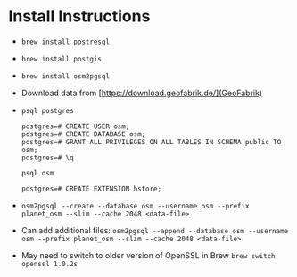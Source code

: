 # Install Instructions

- `brew install postresql`

- `brew install postgis`

- `brew install osm2pgsql`

- Download data from [https://download.geofabrik.de/](GeoFabrik)

- ```
  psql postgres

  postgres=# CREATE USER osm;
  postgres=# CREATE DATABASE osm;
  postgres=# GRANT ALL PRIVILEGES ON ALL TABLES IN SCHEMA public TO osm;
  postgres=# \q

  psql osm

  postgres=# CREATE EXTENSION hstore;
  
  ```
  
- `osm2pgsql --create --database osm --username osm --prefix planet_osm --slim --cache 2048 <data-file>`

- Can add additional files:
  `osm2pgsql --append --database osm --username osm --prefix planet_osm --slim --cache 2048 <data-file>`

- May need to switch to older version of OpenSSL in Brew
  `brew switch openssl 1.0.2s`
